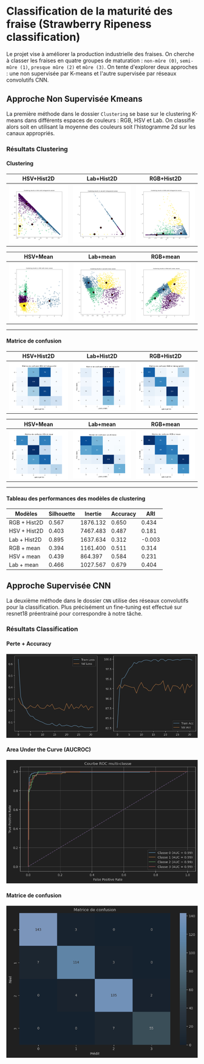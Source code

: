 # Classification de la maturité des fraise (Strawberry Ripeness classification)

Le projet vise à améliorer la production industrielle des fraises.
On cherche à classer les fraises en quatre groupes de maturation : `non-mûre (0)`, `semi-mûre (1)`, `presque mûre (2)` et `mûre (3)`. On tente d'explorer deux approches : une non supervisée par K-means et l'autre supervisée par réseaux convolutifs CNN.

## Approche Non Supervisée Kmeans
La première méthode dans le dossier `Clustering` se base sur le clustering K-means dans différents espaces de couleurs : RGB, HSV et Lab. On classifie alors soit en utilisant la moyenne des couleurs soit l'histogramme 2d sur les canaux appropriés.

### Résultats Clustering

#### Clustering 

| HSV+Hist2D | Lab+Hist2D | RGB+Hist2D |
|---------|---------|---------|
| ![](Clustering/Clustering-in-HSV-with-histogram2d-values.png) | ![](Clustering/Clustering-in-Lab-with-histogram2d-values.png) | ![](Clustering/Clustering-in-RGB-with-histogram2d-values.png) |

| HSV+Mean | Lab+mean | RGB+mean |
|---------|---------|---------|
| ![](Clustering/Clustering-in-HSV-with-mean-values.png) | ![](Clustering/Clustering-in-Lab-with-mean-values.png) | ![](Clustering/Clustering-in-RGB-with-mean-values.png) |

---
#### Matrice de confusion

| HSV+Hist2D | Lab+Hist2D | RGB+Hist2D |
|-----------|-----------|-----------|
| ![](Clustering/Matrice-de-confusion-HSV-et-histogram2d.png) | ![](Clustering/Matrice-de-confusion-Lab-et-histogram2d.png) | ![](Clustering/Matrice-de-confusion-RGB-et-histogram2d.png) |

| HSV+Mean  | Lab+mean  | RGB+mean |
|-----------|-----------|-----------|
| ![](Clustering/Matrice-de-confusion-HSV-et-mean.png) | ![](Clustering/Matrice-de-confusion-Lab-et-mean.png) | ![](Clustering/Matrice-de-confusion-RGB-et-mean.png) |

---

#### Tableau des performances des modèles de clustering

| Modèles       | Silhouette | Inertie   | Accuracy | ARI    |
|---------------|------------|-----------|----------|--------|
| RGB + Hist2D  | 0.567      | 1876.132  | 0.650    | 0.434  |
| HSV + Hist2D  | 0.403      | 7467.483  | 0.487    | 0.181  |
| Lab + Hist2D  | 0.895      | 1637.634  | 0.312    | -0.003 |
| RGB + mean    | 0.394      | 1161.400  | 0.511    | 0.314  |
| HSV + mean    | 0.439      | 864.397   | 0.584    | 0.231  |
| Lab + mean    | 0.466      | 1027.567  | 0.679    | 0.404  |

## Approche Supervisée CNN
La deuxième méthode dans le dossier `CNN` utilise des réseaux convolutifs pour la classification. Plus précisément un fine-tuning est effectué sur resnet18 préentrainé pour correspondre à notre tâche.

### Résultats Classification

#### Perte + Accuracy
![](CNN/Loss_Acc.png)

#### Area Under the Curve (AUCROC)
![](CNN/AUROC.png)

#### Matrice de confusion
![](CNN/confusion_matrix.png)












